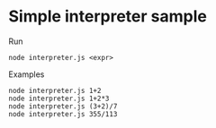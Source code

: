 # Simple interpreter sample

Run
```
node interpreter.js <expr>
```

Examples
```
node interpreter.js 1+2
node interpreter.js 1+2*3
node interpreter.js (3+2)/7
node interpreter.js 355/113
```
